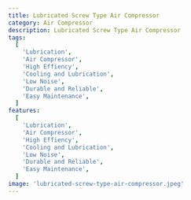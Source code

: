 ```yaml
---
title: Lubricated Screw Type Air Compressor
category: Air Compressor
description: Lubricated Screw Type Air Compressor
tags:
  [
    'Lubrication',
    'Air Compressor',
    'High Effiency',
    'Cooling and Lubrication',
    'Low Noise',
    'Durable and Reliable',
    'Easy Maintenance',
  ]
features:
  [
    'Lubrication',
    'Air Compressor',
    'High Effiency',
    'Cooling and Lubrication',
    'Low Noise',
    'Durable and Reliable',
    'Easy Maintenance',
  ]
image: 'lubricated-screw-type-air-compressor.jpeg'
---
```


<!-- @format -->
